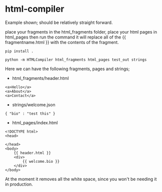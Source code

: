 # html-compiler
Example shown; should be relatively straight forward.

place your fragments in the html_fragments folder, place your html pages in html_pages then run the command it will replace all of the {{ fragmentname.html }} with the contents of the fragment.

```
pip install .
```

```
python -m HTMLCompiler html_fragments html_pages test_out strings
```

Here we can have the following fragments, pages and strings;

* html_fragments/header.html
```
<a>Hello</a>
<a>About</a>
<a>Contact</a>
```

* strings/welcome.json
```
{ "bio" : "test this" }
```

* html_pages/index.html
```
<!DOCTYPE html>
<head>

</head>
<body>
    {{ header.html }}
    <div>
        {{ welcome.bio }}
    </div>
</body>
```

At the moment it removes all the white space, since you won't be needing it in production.